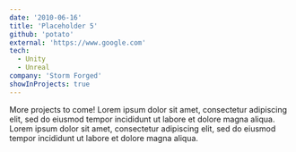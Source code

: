 ```yaml
---
date: '2010-06-16'
title: 'Placeholder 5'
github: 'potato'
external: 'https://www.google.com'
tech:
  - Unity
  - Unreal
company: 'Storm Forged'
showInProjects: true
---
```


More projects to come! Lorem ipsum dolor sit amet, consectetur adipiscing elit, sed do eiusmod tempor incididunt ut labore et dolore magna aliqua. Lorem ipsum dolor sit amet, consectetur adipiscing elit, sed do eiusmod tempor incididunt ut labore et dolore magna aliqua.
